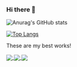 ### Hi there 👋

<!--
**begoczb/begoczb** is a ✨ _special_ ✨ repository because its `README.md` (this file) appears on your GitHub profile.

Here are some ideas to get you started:

- 🔭 I’m currently working on ...
- 🌱 I’m currently learning ...
- 👯 I’m looking to collaborate on ...
- 🤔 I’m looking for help with ...
- 💬 Ask me about ...
- 📫 How to reach me: ...
- 😄 Pronouns: ...
- ⚡ Fun fact: ...
-->
![Anurag's GitHub stats](https://github-readme-stats.vercel.app/api?username=begoczb&show_icons=true&theme=aura_dark)

[![Top Langs](https://github-readme-stats.vercel.app/api/top-langs/?username=begoczb&layout=compact&theme=aura_dark)](https://github.com/anuraghazra/github-readme-stats)

<p>These are my best works!</p>
<a href="https://github.com/adriendev/manga-print">
  <img align="center" src="https://github-readme-stats.vercel.app/api/pin/?username=adriendev&repo=manga-print&theme=aura_dark" />
</a>
<a href="https://github.com/begoczb/Manga-Releases-API">
  <img align="center" src="https://github-readme-stats.vercel.app/api/pin/?username=begoczb&repo=Manga-Releases-API&theme=aura_dark" />
</a>
<a href="https://github.com/begoczb/Alien-Mi-Casa">
  <img align="center" src="https://github-readme-stats.vercel.app/api/pin/?username=begoczb&repo=Alien-Mi-Casa&theme=aura_dark" />
</a>
